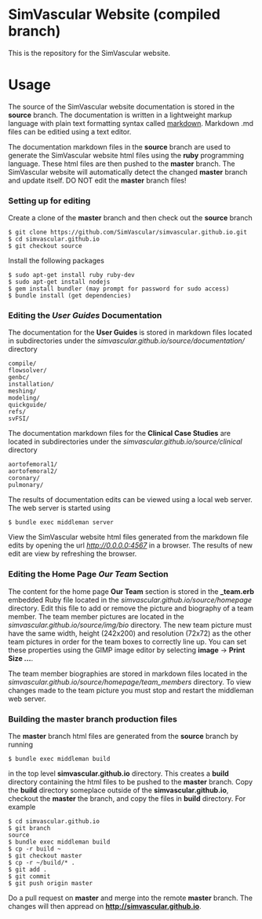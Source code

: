 # SimVascular Website (compiled branch)

This is the repository for the SimVascular website.

# Usage

The source of the SimVascular website documentation is stored in the **source** branch. The documentation is written in a lightweight markup language with plain text formatting syntax called [markdown](https://daringfireball.net/projects/markdown). Markdown .md files can be editied using a text editor.

The documentation markdown files in the **source** branch are used to generate the SimVascular website html files using the **ruby** programming language. These html files are then pushed to the **master** branch. The SimVascular website will automatically detect the changed **master** branch and update itself. DO NOT edit the **master** branch files!


### Setting up for editing

Create a clone of the **master** branch and then check out the **source** branch
```
$ git clone https://github.com/SimVascular/simvascular.github.io.git
$ cd simvascular.github.io
$ git checkout source
```

Install the following packages

```
$ sudo apt-get install ruby ruby-dev
$ sudo apt-get install nodejs
$ gem install bundler (may prompt for password for sudo access)
$ bundle install (get dependencies)
```

### Editing the ***User Guides*** Documentation

The documentation for the **User Guides** is stored in markdown files located in subdirectories under the *simvascular.github.io/source/documentation/* directory

```
compile/
flowsolver/
genbc/
installation/
meshing/
modeling/
quickguide/
refs/
svFSI/
```
The documentation markdown files for the **Clinical Case Studies** are located in subdirectories under the *simvascular.github.io/source/clinical* directory
```
aortofemoral1/
aortofemoral2/
coronary/
pulmonary/
```
The results of documentation edits can be viewed using a local web server. The web server is started using
```
$ bundle exec middleman server
```
View the SimVascular website html files generated from the markdown file edits by opening the url *http://0.0.0.0:4567* in a browser. The results of new edit are view by refreshing the browser.

### Editing the Home Page ***Our Team*** Section

The content for the home page **Our Team** section is stored in the **_team.erb** embedded Ruby file located in the *simvascular.github.io/source/homepage* directory. Edit this file to add or remove the picture and biography of a team member. The team member pictures are located in the *simvascular.github.io/source/img/bio* directory. The new team picture must have the same width, height (242x200) and resolution (72x72) as the other team pictures in order for the team boxes to correctly line up. You can set these properties using the GIMP image editor by selecting **image** -> **Print Size ...**.

The team member biographies are stored in markdown files located in the *simvascular.github.io/source/homepage/team_members* directory. To view changes made to the team picture you must stop and restart the middleman web server. 

### Building the **master** branch production files

The **master** branch html files are generated from the **source** branch by running
```
$ bundle exec middleman build
```
in the top level **simvascular.github.io** directory. This creates a **build** directory containing the html files to be pushed to the **master** branch. Copy the **build** directory someplace outside of the **simvascular.github.io**, checkout the **master** the branch, and copy the files in **build** directory. For example
```
$ cd simvascular.github.io
$ git branch
source
$ bundle exec middleman build
$ cp -r build ~
$ git checkout master
$ cp -r ~/build/* .
$ git add .
$ git commit
$ git push origin master
```

Do a pull request on **master** and merge into the remote **master** branch. The changes will then appread on **http://simvascular.github.io**.


